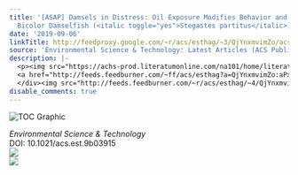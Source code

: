 ```yaml
---
title: '[ASAP] Damsels in Distress: Oil Exposure Modifies Behavior and Olfaction in
  Bicolor Damselfish (<italic toggle="yes">Stegastes partitus</italic>)'
date: '2019-09-06'
linkTitle: http://feedproxy.google.com/~r/acs/esthag/~3/QjYnxmvimZo/acs.est.9b03915
source: 'Environmental Science & Technology: Latest Articles (ACS Publications)'
description: |-
  <p><img src="https://achs-prod.literatumonline.com/na101/home/literatum/publisher/achs/journals/content/esthag/0/esthag.ahead-of-print/acs.est.9b03915/20190906/images/medium/es9b03915_0005.gif" alt="TOC Graphic"/></p><div><cite>Environmental Science & Technology</cite></div><div>DOI: 10.1021/acs.est.9b03915</div><div class="feedflare">
  <a href="http://feeds.feedburner.com/~ff/acs/esthag?a=QjYnxmvimZo:aPx9meo9Xes:yIl2AUoC8zA"><img src="http://feeds.feedburner.com/~ff/acs/esthag?d=yIl2AUoC8zA" border="0"></img></a>
  </div><img src="http://feeds.feedburner.com/~r/acs/esthag/~4/QjYnxmvimZo" ...
disable_comments: true
---
```

<p><img src="https://achs-prod.literatumonline.com/na101/home/literatum/publisher/achs/journals/content/esthag/0/esthag.ahead-of-print/acs.est.9b03915/20190906/images/medium/es9b03915_0005.gif" alt="TOC Graphic"/></p><div><cite>Environmental Science & Technology</cite></div><div>DOI: 10.1021/acs.est.9b03915</div><div class="feedflare">
<a href="http://feeds.feedburner.com/~ff/acs/esthag?a=QjYnxmvimZo:aPx9meo9Xes:yIl2AUoC8zA"><img src="http://feeds.feedburner.com/~ff/acs/esthag?d=yIl2AUoC8zA" border="0"></img></a>
</div><img src="http://feeds.feedburner.com/~r/acs/esthag/~4/QjYnxmvimZo" ...
